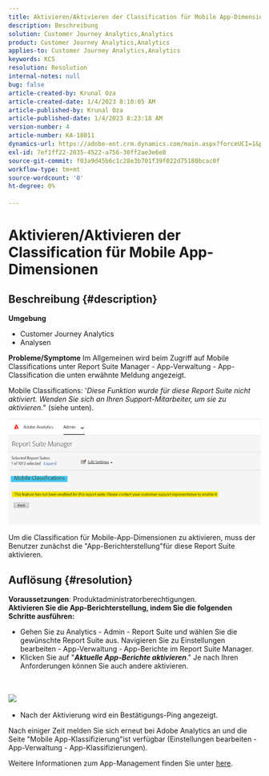 ```yaml
---
title: Aktivieren/Aktivieren der Classification für Mobile App-Dimensionen
description: Beschreibung
solution: Customer Journey Analytics,Analytics
product: Customer Journey Analytics,Analytics
applies-to: Customer Journey Analytics,Analytics
keywords: KCS
resolution: Resolution
internal-notes: null
bug: false
article-created-by: Krunal Oza
article-created-date: 1/4/2023 8:10:05 AM
article-published-by: Krunal Oza
article-published-date: 1/4/2023 8:23:18 AM
version-number: 4
article-number: KA-18011
dynamics-url: https://adobe-ent.crm.dynamics.com/main.aspx?forceUCI=1&pagetype=entityrecord&etn=knowledgearticle&id=abc8232e-078c-ed11-81ac-6045bd0063aa
exl-id: 7ef1ff22-2035-4522-a756-30ff2ae3e6e8
source-git-commit: f03a9d45b6c1c28e3b701f39f022d75180bcac0f
workflow-type: tm+mt
source-wordcount: '0'
ht-degree: 0%

---
```


# Aktivieren/Aktivieren der Classification für Mobile App-Dimensionen

## Beschreibung {#description}

<b>Umgebung</b>
- Customer Journey Analytics
- Analysen



<b>Probleme/Symptome</b>
Im Allgemeinen wird beim Zugriff auf Mobile Classifications unter Report Suite Manager - App-Verwaltung - App-Classification die unten erwähnte Meldung angezeigt.

Mobile Classifications: &#39;*Diese Funktion wurde für diese Report Suite nicht aktiviert. Wenden Sie sich an Ihren Support-Mitarbeiter, um sie zu aktivieren.*&quot; (siehe unten).

![](assets/___acc8232e-078c-ed11-81ac-6045bd0063aa___.png)

Um die Classification für Mobile-App-Dimensionen zu aktivieren, muss der Benutzer zunächst die &quot;App-Berichterstellung&quot;für diese Report Suite aktivieren.


## Auflösung {#resolution}

<b>Voraussetzungen</b>: Produktadministratorberechtigungen.<br><b>Aktivieren Sie die App-Berichterstellung, indem Sie die folgenden Schritte ausführen:</b>
- Gehen Sie zu Analytics - Admin - Report Suite und wählen Sie die gewünschte Report Suite aus. Navigieren Sie zu Einstellungen bearbeiten - App-Verwaltung -<b> </b>App-Berichte im Report Suite Manager.
- Klicken Sie auf &quot;<b>*Aktuelle App-Berichte aktivieren</b>*.&quot; Je nach Ihren Anforderungen können Sie auch andere aktivieren.

<br> <br>![](assets/0ae3ca9c-b68f-ec11-b400-00224804a35d.png)
 
- Nach der Aktivierung wird ein Bestätigungs-Ping angezeigt.


Nach einiger Zeit melden Sie sich erneut bei Adobe Analytics an und die Seite &quot;Mobile App-Klassifizierung&quot;ist verfügbar (Einstellungen bearbeiten - App-Verwaltung - App-Klassifizierungen).

Weitere Informationen zum App-Management finden Sie unter [here](https://nam04.safelinks.protection.outlook.com/?url=https%3A%2F%2Fexperienceleague.adobe.com%2Fdocs%2Fanalytics%2Fadmin%2Fadmin-tools%2Fmobile-management.html%3Flang%3Den&amp;amp;data=04%7C01%7Cnilotpalb%40adobe.com%7C3c1d5032d121424be46208d9f1d8905c%7Cfa7b1b5a7b34438794aed2c178decee1%7C0%7C0%7C637806734700482559%7CUnknown%7CTWFpbGZsb3d8eyJWIjoiMC4wLjAwMDAiLCJQIjoiV2luMzIiLCJBTiI6Ik1haWwiLCJXVCI6Mn0%3D%7C3000&amp;amp;sdata=uxWerDD%2FHHZVSk%2B6eY0p2czXyW3BtXq75lRarjebwak%3D&amp;amp;reserved=0 "Klicken Sie auf den folgenden Link: https://experienceleague.adobe.com/docs/analytics/admin/admin-tools/mobile-management.html?lang=en").
